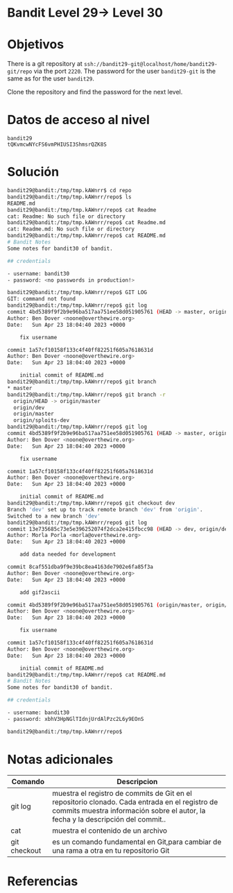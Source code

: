 # Bandit Level 29→ Level 30

# Objetivos
There is a git repository at `ssh://bandit29-git@localhost/home/bandit29-git/repo` via the port `2220`. The password for the user `bandit29-git` is the same as for the user `bandit29`.

Clone the repository and find the password for the next level.

# Datos de acceso al nivel
```bach
bandit29
tQKvmcwNYcFS6vmPHIUSI3ShmsrQZK8S
```
# Solución
```bash
bandit29@bandit:/tmp/tmp.kAWnrr$ cd repo
bandit29@bandit:/tmp/tmp.kAWnrr/repo$ ls
README.md
bandit29@bandit:/tmp/tmp.kAWnrr/repo$ cat Readme
cat: Readme: No such file or directory
bandit29@bandit:/tmp/tmp.kAWnrr/repo$ cat Readme.md
cat: Readme.md: No such file or directory
bandit29@bandit:/tmp/tmp.kAWnrr/repo$ cat README.md
# Bandit Notes
Some notes for bandit30 of bandit.

## credentials

- username: bandit30
- password: <no passwords in production!>

bandit29@bandit:/tmp/tmp.kAWnrr/repo$ GIT LOG
GIT: command not found
bandit29@bandit:/tmp/tmp.kAWnrr/repo$ git log
commit 4bd5389f9f2b9e96ba517aa751ee58d051905761 (HEAD -> master, origin/master, origin/HEAD)
Author: Ben Dover <noone@overthewire.org>
Date:   Sun Apr 23 18:04:40 2023 +0000

    fix username

commit 1a57cf10158f133c4f40ff82251f605a7618631d
Author: Ben Dover <noone@overthewire.org>
Date:   Sun Apr 23 18:04:40 2023 +0000

    initial commit of README.md
bandit29@bandit:/tmp/tmp.kAWnrr/repo$ git branch
* master
bandit29@bandit:/tmp/tmp.kAWnrr/repo$ git branch -r
  origin/HEAD -> origin/master
  origin/dev
  origin/master
  origin/sploits-dev
bandit29@bandit:/tmp/tmp.kAWnrr/repo$ git log
commit 4bd5389f9f2b9e96ba517aa751ee58d051905761 (HEAD -> master, origin/master, origin/HEAD)
Author: Ben Dover <noone@overthewire.org>
Date:   Sun Apr 23 18:04:40 2023 +0000

    fix username

commit 1a57cf10158f133c4f40ff82251f605a7618631d
Author: Ben Dover <noone@overthewire.org>
Date:   Sun Apr 23 18:04:40 2023 +0000

    initial commit of README.md
bandit29@bandit:/tmp/tmp.kAWnrr/repo$ git checkout dev
Branch 'dev' set up to track remote branch 'dev' from 'origin'.
Switched to a new branch 'dev'
bandit29@bandit:/tmp/tmp.kAWnrr/repo$ git log
commit 13e735685c73e5e396252074f2dca2e415fbcc98 (HEAD -> dev, origin/dev)
Author: Morla Porla <morla@overthewire.org>
Date:   Sun Apr 23 18:04:40 2023 +0000

    add data needed for development

commit 8caf551dba9f9e39bc8ea4163de7902e6fa85f3a
Author: Ben Dover <noone@overthewire.org>
Date:   Sun Apr 23 18:04:40 2023 +0000

    add gif2ascii

commit 4bd5389f9f2b9e96ba517aa751ee58d051905761 (origin/master, origin/HEAD, master)
Author: Ben Dover <noone@overthewire.org>
Date:   Sun Apr 23 18:04:40 2023 +0000

    fix username

commit 1a57cf10158f133c4f40ff82251f605a7618631d
Author: Ben Dover <noone@overthewire.org>
Date:   Sun Apr 23 18:04:40 2023 +0000

    initial commit of README.md
bandit29@bandit:/tmp/tmp.kAWnrr/repo$ cat README.md
# Bandit Notes
Some notes for bandit30 of bandit.

## credentials

- username: bandit30
- password: xbhV3HpNGlTIdnjUrdAlPzc2L6y9EOnS

bandit29@bandit:/tmp/tmp.kAWnrr/repo$


```


# Notas adicionales
|Comando|Descripcion|
|---|---|
|git log |muestra el registro de commits de Git en el repositorio clonado. Cada entrada en el registro de commits muestra información sobre el autor, la fecha y la descripción del commit..
|cat|muestra el contenido de un archivo|
|git checkout|es un comando fundamental en Git,para cambiar de una rama a otra en tu repositorio Git|

# Referencias

